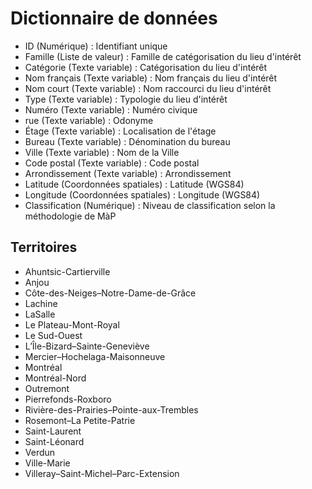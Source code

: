 # Dictionnaire de données

- ID (Numérique) : Identifiant unique
- Famille (Liste de valeur) : Famille de catégorisation du lieu d'intérêt
- Catégorie (Texte variable) : Catégorisation du lieu d'intérêt
- Nom français (Texte variable) : Nom français du lieu d'intérêt
- Nom court (Texte variable) : Nom raccourci du lieu d'intérêt
- Type (Texte variable) : Typologie du lieu d'intérêt
- Numéro (Texte variable) : Numéro civique
- rue (Texte variable) : Odonyme
- Étage (Texte variable) : Localisation de l'étage
- Bureau (Texte variable) : Dénomination du bureau
- Ville (Texte variable) : Nom de la Ville
- Code postal (Texte variable) : Code postal
- Arrondissement (Texte variable) : Arrondissement
- Latitude (Coordonnées spatiales) : Latitude (WGS84)
- Longitude (Coordonnées spatiales) : Longitude (WGS84)
- Classification (Numérique) : Niveau de classification selon la méthodologie de MàP

## Territoires

- Ahuntsic-Cartierville
- Anjou
- Côte-des-Neiges–Notre-Dame-de-Grâce
- Lachine
- LaSalle
- Le Plateau-Mont-Royal
- Le Sud-Ouest
- L’Île-Bizard–Sainte-Geneviève
- Mercier–Hochelaga-Maisonneuve
- Montréal
- Montréal-Nord
- Outremont
- Pierrefonds-Roxboro
- Rivière-des-Prairies–Pointe-aux-Trembles
- Rosemont–La Petite-Patrie
- Saint-Laurent
- Saint-Léonard
- Verdun
- Ville-Marie
- Villeray–Saint-Michel–Parc-Extension
